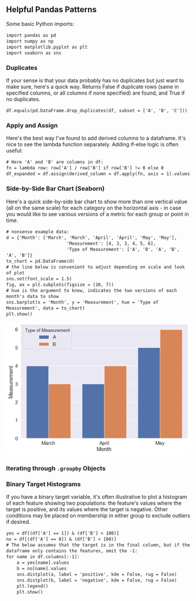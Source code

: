## Helpful Pandas Patterns

Some basic Python imports:

```
import pandas as pd
import numpy as np
import matplotlib.pyplot as plt
import seaborn as sns
```


### Duplicates

If your sense is that your data probably has no duplicates but just want to make sure, here's a quick way. Returns False if duplicate rows (same in specified columns, or all columns if none specified) are found, and True if no duplicates.

```
df.equals(pd.DataFrame.drop_duplicates(df, subset = ['A', 'B', 'C']))
```


### Apply and Assign

Here's the best way I've found to add derived columns to a dataframe. It's nice to see the lambda function separately. Adding if-else logic is often useful:

```
# Here 'A' and 'B' are columns in df:
fn = lambda row: row['A'] / row['B'] if row['B'] != 0 else 0
df_expanded = df.assign(derived_column = df.apply(fn, axis = 1).values
```

### Side-by-Side Bar Chart (Seaborn)

Here's a quick side-by-side bar chart to show more than one vertical value (all on the same scale) for each category on the horizontal axis - in case you would like to see various versions of a metric for each group or point in time.

```
# nonsense example data:
d = {'Month': ['March', 'March', 'April', 'April', 'May', 'May'],
                       'Measurement': [4, 3, 3, 4, 5, 6],
                       'Type of Measurement': ['A', 'B', 'A', 'B', 'A', 'B']}
to_chart = pd.DataFrame(d)
# the line below is convenient to adjust depending on scale and look of plot
sns.set(font_scale = 1.5)
fig, ax = plt.subplots(figsize = (10, 7))
# hue is the argument to know, indicates the two versions of each month's data to show
sns.barplot(x = 'Month', y = 'Measurement', hue = 'Type of Measurement', data = to_chart)
plt.show()
```

![sbs_bar](sbs_bar.png)

### Iterating through `.groupby` Objects

### Binary Target Histograms

If you have a binary target variable, it's often illustrative to plot a histogram of each feature showing two populations: the feature's values where the target is positive, and its values where the target is negative.  Other conditions may be placed on membership in either group to exclude outliers if desired.

```
yes = df[(df['A'] == 1]) & (df['B'] < 100)]
no = df[(df['A'] == 0]) & (df['B'] < 100)]
# The below assumes that the target is in the final column, but if the dataframe only contains the features, omit the -1:
for name in df.columns[:-1]:
    a = yes[name].values
    b = no[name].values
    sns.distplot(a, label = 'positive', kde = False, rug = False)
    sns.distplot(b, label = 'negative', kde = False, rug = False)
    plt.legend()
    plt.show()
```
